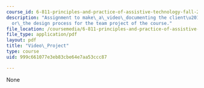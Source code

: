 ```yaml
---
course_id: 6-811-principles-and-practice-of-assistive-technology-fall-2014
description: "Assignment to make\_a\_video\_documenting the client\u2019s\_challenge\_\
  or\_the design process for the team project of the course."
file_location: /coursemedia/6-811-principles-and-practice-of-assistive-technology-fall-2014/999c661077e3eb83cbe64e7aa53ccc87_MIT6_811F14_VideoAsignment.pdf
file_type: application/pdf
layout: pdf
title: "Video\_Project"
type: course
uid: 999c661077e3eb83cbe64e7aa53ccc87

---
```

None